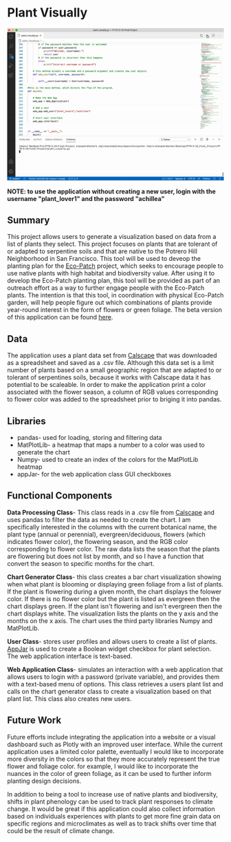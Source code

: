 # Plant Visually

![Plant Visually Demo](plant_visually.gif)

**NOTE: to use the application without creating a new user, login with the username "plant_lover1" and the password "achillea"**

## Summary

This project allows users to generate a visualization based on data from a list of plants they select. This project focuses on plants that are tolerant of or adapted to serpentine soils and that are native to the Potrero Hill Neighborhood in San Francisco. This tool will be used to deveop the planting plan for the [Eco-Patch](https://www.greenbenefit.org/project-blog/2020/7/10/7h2nn73s0ae13hhxm61nwnjdnvkkls) project, which seeks to encourage people to use native plants with high habitat and biodiversity value. After using it to develop the Eco-Patch planting plan, this tool will be provided as part of an outreach effort as a way to further engage people with the Eco-Patch plants. The intention is that this tool, in coordination with physical Eco-Patch garden, will help people figure out which combinations of plants provide year-round interest in the form of flowers or green foliage. The beta version of this application can be found [here](https://github.com/hackerharker/Plant-Visually_Beta-Version).

## Data 

The application uses a plant data set from [Calscape](https://calscape.org/) that was downloaded as a spreadsheet and saved as a .csv file. Although this data set is a limit number of plants based on a small geographic region that are adapted to or tolerant of serpentines soils, because it works with Calscape data it has potential to be scaleable. In order to make the application print a color associated with the flower season, a column of RGB values corresponding to flower color was added to the spreadsheet prior to briging it into pandas.

## Libraries

* pandas- used for loading, storing and filtering data
* MatPlotLib- a heatmap that maps a number to a color was used to generate the chart
* Numpy- used to create an index of the colors for the MatPlotLib heatmap
* appJar- for the web application class GUI checkboxes

## Functional Components

**Data Processing Class**- This class reads in a .csv file from [Calscape](https://calscape.org/) and uses pandas to filter the data as needed to create the chart. I am specifically interested in the columns with the current botanical name, the plant type (annual or perennial), evergreen/deciduous, flowers (which indicates flower color), the flowering season, and the RGB color corresponding to flower color. The raw data lists the season that the plants are flowering but does not list by month, and so I have a function that convert the season to specific months for the chart. 

**Chart Generator Class**- this class creates a bar chart visualization showing when what plant is blooming or displaying green foliage from a list of plants. If the plant is flowering during a given month, the chart displays the folower color. If there is no flower color but the plant is listed as evergreen then the chart displays green. If the plant isn't flowering and isn't evergreen then the chart displays white. The visualization lists the plants on the y axis and the months on the x axis. The chart uses the third party libraries Numpy and MatPlotLib. 

**User Class**- stores user profiles and allows users to create a list of plants. [AppJar](http://appjar.info/) is used to create a Boolean widget checkbox for plant selection. The web application interface is text-based.

**Web Application Class**- simulates an interaction with a web application that allows users to login with a password (private variable), and provides them with a text-based menu of options. This class retrieves a users plant list and calls on the chart generator class to create a visualization based on that plant list. This class also creates new users. 

## Future Work

Future efforts include integrating the application into a website or a visual dashboard such as Plotly with an improved user interface. While the current application uses a limited color palette, eventually I would like to incorporate more diversity in the colors so that they more accurately represent the true flower and foliage color. for example, I would like to incorporate the nuances in the color of green foliage, as it can be used to further inform planting design decisions. 

In addition to being a tool to increase use of native plants and biodiversity, shifts in plant phenology can be used to track plant responses to climate change. It would be great if this application could also collect information based on individuals experiences with plants to get more fine grain data on specific regions and microclimates as well as to track shifts over time that could be the result of climate change.
